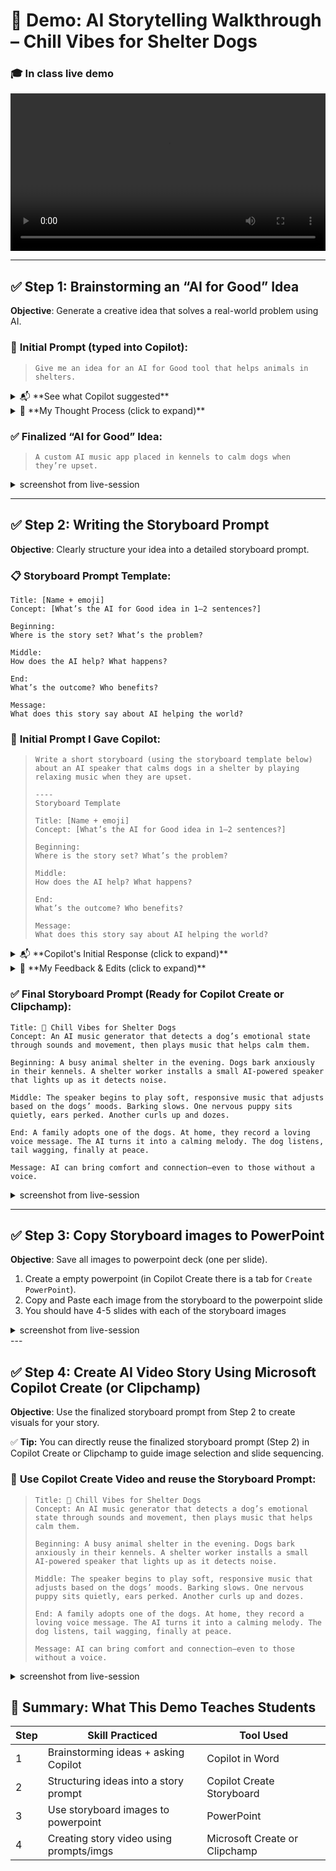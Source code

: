 # 🐶 **Demo: AI Storytelling Walkthrough – Chill Vibes for Shelter Dogs** <!-- {docsify-ignore-all} -->

### 🎓 In class live demo

<video controls style="width:100%; height:auto;">
    <source src="https://nfl24cdn.azureedge.net/nflblob/bsmp25/bsmp25_week3_STWAI/chill_dogs/%F0%9F%90%B6%20Chill%20Vibes%20for%20Shelter%20Dogs%20demo2.mp4" type="video/mp4">
    Your browser does not support the video tag.
</video>

<!--
<video controls style="width:100%; height:auto;">
    <source src="/_media/v25/lesson7/🐶%20Chill%20Vibes%20for%20Shelter%20Dogs%20demo2.mp4" type="video/mp4">
    Your browser does not support the video tag.
</video>
-->

<!--
<iframe src="/_media/v25/lesson7/🐶%20Chill%20Vibes%20for%20Shelter%20Dogs%20demo2.mp4" type="video/mp4" ></iframe>

https://nfl24cdn.azureedge.net/nflblob/bsmp25/bsmp25_week3_STWAI/sora_demo/sora_ex_chill_dogs_shelter_1.mp4
https://nfl24storage.blob.core.windows.net/nflblob/bsmp25/bsmp25_week3_STWAI/chill_dogs/%F0%9F%90%B6%20Chill%20Vibes%20for%20Shelter%20Dogs%20demo2.mp4

<details>
<summary>Streamlit Shorts Video: Advanced Widget Techniques</summary>
<p>Explore advanced techniques for using widgets in Streamlit with this tutorial.</p>
<iframe width="560" height="315" src="https://youtu.be/JSeQSnGovSE?si=2j-nlMvoNAniTsyJ" title="YouTube video player" frameborder="0" allow="accelerometer; autoplay; clipboard-write; encrypted-media; gyroscope; picture-in-picture" allowfullscreen></iframe>
</details>

<details>
<summary>Streamlit Shorts Video: How to combine a button, checkbox and radio button</summary>
<p>In the video below, learn how to combine a button, checkbox and radio button!</p>
<iframe width="560" height="315" src="https://youtu.be/EnXJBsCIl_A?si=9cliUVDfItTlINd-" title="YouTube video player" frameborder="0" allow="accelerometer; autoplay; clipboard-write; encrypted-media; gyroscope; picture-in-picture" allowfullscreen></iframe>
</details>

-->

---

## ✅ **Step 1: Brainstorming an “AI for Good” Idea**

**Objective**: Generate a creative idea that solves a real-world problem using AI.

### 🧠 **Initial Prompt (typed into Copilot):**

> ```
> Give me an idea for an AI for Good tool that helps animals in shelters.
> ```

<details>
<summary>📬 **See what Copilot suggested**</summary>

- “AI camera that tracks dog behavior and sends alerts to shelter staff.”
- “An app that predicts when a dog is stressed or anxious.”
- “AI-generated music to calm barking dogs.”

</details>

<details>
<summary>📝 **My Thought Process (click to expand)**</summary>

- I liked the third idea—**music for anxious dogs**—because it felt emotional and visual.
- I imagined dogs barking, and the AI sensing noise and calming them in real-time.
- I made the idea more specific by adding **location** (kennels), **input** (dog emotion from sound/movement), and **output** (custom music).

</details>


### ✅ **Finalized “AI for Good” Idea:**

> ```
> A custom AI music app placed in kennels to calm dogs when they’re upset.
> ```

<details>
<summary>screenshot from live-session</summary>

![Output](https://nfl24cdn.azureedge.net/nflblob/bsmp25/bsmp25_week3_STWAI/lesson7/dogs_demo_step01.png)
</details>

---

## ✅ **Step 2: Writing the Storyboard Prompt**

**Objective**: Clearly structure your idea into a detailed storyboard prompt.

### 📋 **Storyboard Prompt Template:**

```
Title: [Name + emoji]
Concept: [What’s the AI for Good idea in 1–2 sentences?]

Beginning:
Where is the story set? What’s the problem?

Middle:
How does the AI help? What happens?

End:
What’s the outcome? Who benefits?

Message:
What does this story say about AI helping the world?
```

### 🧠 **Initial Prompt I Gave Copilot:**

> ```
> Write a short storyboard (using the storyboard template below) about an AI speaker that calms dogs in a shelter by playing relaxing music when they are upset.
> 
> ----
> Storyboard Template
> 
> Title: [Name + emoji]
> Concept: [What’s the AI for Good idea in 1–2 sentences?]
> 
> Beginning:
> Where is the story set? What’s the problem?
>
> Middle:
> How does the AI help? What happens?
> 
> End:
> What’s the outcome? Who benefits?
> 
> Message:
> What does this story say about AI helping the world?
> ```
> 

<details>
<summary>📬 **Copilot's Initial Response (click to expand)**</summary>

- **Beginning:** A loud animal shelter filled with barking.
- **Middle:** A new AI speaker is tested. Music begins playing. Dogs become calmer.
- **End:** One dog stops barking and lies down.
- **Message:** AI can improve animal welfare.

</details>

<details>
<summary>📝 **My Feedback & Edits (click to expand)**</summary>

- Too short and vague.
- Needed **scene detail** (What time of day? What do we see/hear?)
- Needed **emotion** (Which dog? What’s the outcome?)
- Needed an **emotional arc** and **clear message**.

</details>


### ✅ **Final Storyboard Prompt (Ready for Copilot Create or Clipchamp):**

```
Title: 🐶 Chill Vibes for Shelter Dogs  
Concept: An AI music generator that detects a dog’s emotional state through sounds and movement, then plays music that helps calm them.  

Beginning: A busy animal shelter in the evening. Dogs bark anxiously in their kennels. A shelter worker installs a small AI-powered speaker that lights up as it detects noise.  

Middle: The speaker begins to play soft, responsive music that adjusts based on the dogs’ moods. Barking slows. One nervous puppy sits quietly, ears perked. Another curls up and dozes.  

End: A family adopts one of the dogs. At home, they record a loving voice message. The AI turns it into a calming melody. The dog listens, tail wagging, finally at peace.  

Message: AI can bring comfort and connection—even to those without a voice.
```


<details>
<summary>screenshot from live-session</summary>

<!-- tabs:start -->  

#### **1. Step 1**

> Generate a realistic action shot of a character in a setting.

![Output](https://nfl24cdn.azureedge.net/nflblob/bsmp25/bsmp25_week3_STWAI/lesson7/dogs_demo_step03_1.png)


#### **2. Example**

👀 Example Output (click to reveal)

![Output](https://nfl24cdn.azureedge.net/nflblob/bsmp25/bsmp25_week3_STWAI/lesson7/dogs_demo_step02_2.png)

#### **3. Generated Output**

👀 Example Output (click to reveal)


![Output](https://nfl24cdn.azureedge.net/nflblob/bsmp25/bsmp25_week3_STWAI/lesson7/dogs_demo_step02_3.png)

<!-- tabs:end -->
</details>

---

## ✅ **Step 3: Copy Storyboard images to PowerPoint**


**Objective**: Save all images to powerpoint deck (one per slide).

1. Create a empty powerpoint (in Copilot Create there is a tab for `Create PowerPoint`).
2. Copy and Paste each image from the storyboard to the powerpoint slide
3. You should have 4-5 slides with each of the storyboard images 


<details>
<summary>screenshot from live-session</summary>


<!-- tabs:start -->  

#### **1. Storyboard Imgs to PPT**


![Output](https://nfl24cdn.azureedge.net/nflblob/bsmp25/bsmp25_week3_STWAI/lesson7/dogs_demo_step03_1.png)

#### **3. How to save imgs to ppt**

1. Visit create.microsoft.com/stories
2. Click Create → Story
3. Paste your storyboard prompt
4. Generate your story visuals
5. Download images (ZIP → extract)

#### **3. Use ppt for step4**

![Output](https://nfl24cdn.azureedge.net/nflblob/bsmp25/bsmp25_week3_STWAI/lesson7/dogs_demo_step03_2.png)


<!-- tabs:end -->
</details>
---

## ✅ **Step 4: Create AI Video Story Using Microsoft Copilot Create (or Clipchamp)**

**Objective**: Use the finalized storyboard prompt from Step 2 to create visuals for your story.

✅ **Tip:** You can directly reuse the finalized storyboard prompt (Step 2) in Copilot Create or Clipchamp to guide image selection and slide sequencing.

### 🧠 **Use Copilot Create Video and reuse the Storyboard Prompt:**

> ```
> Title: 🐶 Chill Vibes for Shelter Dogs  
> Concept: An AI music generator that detects a dog’s emotional state through sounds and movement, then plays music that helps calm them.  
> 
> Beginning: A busy animal shelter in the evening. Dogs bark anxiously in their kennels. A shelter worker installs a small AI-powered speaker that lights up as it detects noise.  
> 
> Middle: The speaker begins to play soft, responsive music that adjusts based on the dogs’ moods. Barking slows. One nervous puppy sits quietly, ears perked. Another curls up and dozes.  
> 
> End: A family adopts one of the dogs. At home, they record a loving voice message. The AI turns it into a calming melody. The dog listens, tail wagging, finally at peace.  
> 
> Message: AI can bring comfort and connection—even to those without a voice.
> ```


<details>
<summary>screenshot from live-session</summary>


<!-- tabs:start -->  

#### **1. Create AI Video**

Use Copilot Create Video and reuse the Storyboard Prompt

![Output](https://nfl24cdn.azureedge.net/nflblob/bsmp25/bsmp25_week3_STWAI/lesson7/dogs_demo_step04_1.png)


#### **2. Edit video in ClipChamp**

![Output](https://nfl24cdn.azureedge.net/nflblob/bsmp25/bsmp25_week3_STWAI/lesson7/dogs_demo_step04_2.png)

#### **3. Export and Share video**

![Output](https://nfl24cdn.azureedge.net/nflblob/bsmp25/bsmp25_week3_STWAI/lesson7/dogs_demo_step04_3.png)

<!-- tabs:end -->
</details>

## 🧩 **Summary: What This Demo Teaches Students**

| Step | Skill Practiced                         | Tool Used                     |
| ---- | --------------------------------------- | ----------------------------- |
| 1    | Brainstorming ideas + asking Copilot    | Copilot in Word               |
| 2    | Structuring ideas into a story prompt   | Copilot Create Storyboard     |
| 3    | Use storyboard images to powerpoint     | PowerPoint                    |
| 4    | Creating story video using prompts/imgs | Microsoft Create or Clipchamp |


<!--

---

## ✅ **Step 3: Create AI Video Story Using Microsoft Copilot Create (or Clipchamp)**

**Objective**: Use the finalized storyboard prompt from Step 2 to create visuals for your story.

### 🧠 **Prompt for Copilot Create or Clipchamp:**

> “Generate a storyboard using this prompt:
> *An AI music generator detects shelter dogs' emotional state and plays calming music. Include scenes showing dogs barking, AI device glowing, dogs calming down, and one dog being adopted.*”

<details>
<summary>📬 Example Storyboard Scenes Generated (click to expand)</summary>

- **Scene 1:** A noisy kennel with anxious dogs barking.
- **Scene 2:** A worker installing a glowing speaker.
- **Scene 3:** Dogs lying down, calming as music plays.
- **Scene 4:** A family adopting a dog.
- **Scene 5:** The dog at home listening to a calming melody.

</details>

✅ **Tip:** You can directly reuse the finalized storyboard prompt (Step 2) in Copilot Create or Clipchamp to guide image selection and slide sequencing.

---

## 🧩 **Summary: What This Demo Teaches Students**

| Step | Skill Practiced                         | Tool Used                     |
| ---- | --------------------------------------- | ----------------------------- |
| 1    | Brainstorming ideas + asking Copilot    | Copilot in Word               |
| 2    | Structuring ideas into a story prompt   | Storyboard Template           |
| 3    | Turning prompts into visual storyboards | Microsoft Create or Clipchamp |

-->
